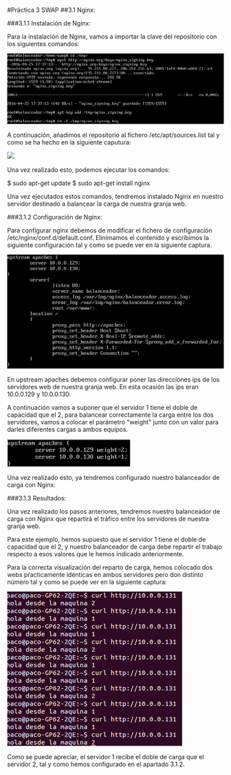#Práctica 3 SWAP
##3.1 Nginx:

###3.1.1 Instalación de Nginx:

Para la instalación de Nginx, vamos a importar la clave del repositorio con los siguientes comandos:

<img src="imagenes/importarclave.png"/>

A continuación, añadimos el repositorio al fichero /etc/apt/sources.list tal y como se ha hecho en la siguiente caputura:

<img src="imagenes/añadirRepositorio.png"/>

Una vez realizado esto, podemos ejecutar los comandos:

$ sudo apt-get update
$ sudo apt-get install nginx

Una vez ejecutados estos comandos, tendremos instalado Nginx en nuestro servidor destinado a balancear la carga de nuestra granja web.

###3.1.2 Configuración de Nginx:

Para configurar nginx debemos de modificar el fichero de configuración /etc/nginx/conf.d/default.conf. Elinimamos el contenido y escribimos la siguiente configuración tal y como se puede ver en la siguiente captura.

<img src="imagenes/configuracionNginx.png"/>

En upstream apaches debemos configurar poner las direcciones ips de los servidores web de nuestra granja web. En esta ocasión las ips eran 10.0.0.129 y 10.0.0.130.

A continuación vamos a suponer que el servidor 1 tiene el doble de capacidad que el 2, para balancear correctamente la carga entre los dos servidores, vamos a colocar el parámetro "weight" junto con un valor para darles diferentes cargas a ambos equipos.

<img src="imagenes/configuracionDobleCarga.png"/>

Una vez realizado esto, ya tendremos configurado nuestro balanceador de carga con Nginx:

###3.1.3 Resultados:

Una vez realizado los pasos anteriores, tendremos nuestro balanceador de carga con Nginx que repartirá el tráfico entre ĺos servidores de nuestra granja web.

Para este ejemplo, hemos supuesto que el servidor 1 tiene el doble de capacidad que el 2, y nuestro balanceador de carga debe repartir el trabajo respecto a esos valores que le hemos indicado anteriormente.

Para la correcta visualización del reparto de carga, hemos colocado dos webs pŕacticamente idénticas en ambos servidores pero don distinto número tal y como se puede ver en la siguiente captura:

<img src="imagenes/resultadoBalanceador.png"/>

Como se puede apreciar, el servidor 1 recibe el doble de carga que el servidor 2, tal y como hemos configurado en el apartado 3.1.2.